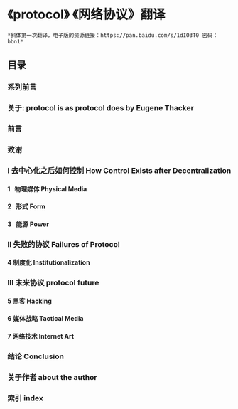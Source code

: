 # 《protocol》  《网络协议》翻译
`*斜体第一次翻译，电子版的资源链接：https://pan.baidu.com/s/1dIO3T0 密码：bbn1*`
## 目录
### 系列前言
### 关于: protocol is as protocol does by Eugene Thacker
### 前言
### 致谢
### I  去中心化之后如何控制  How Control Exists after Decentralization
#### 1   物理媒体  Physical Media
#### 2   形式  Form 
#### 3   能源  Power
### II 失败的协议 Failures of Protocol 
#### 4 制度化 Institutionalization
### III 未来协议 protocol future
#### 5 黑客  Hacking
#### 6 媒体战略  Tactical Media
#### 7 网络技术  Internet Art
### 结论 Conclusion
### 关于作者 about the author
### 索引 index

